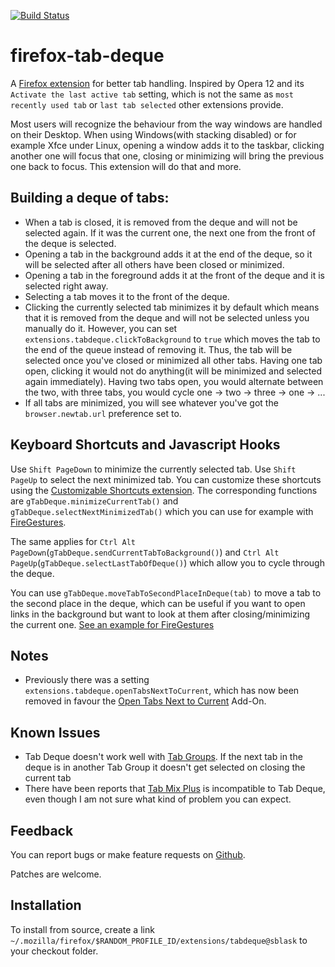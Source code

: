 [![Build Status](https://travis-ci.org/sblask/firefox-tab-deque.svg?branch=master)](https://travis-ci.org/sblask/firefox-tab-deque)

firefox-tab-deque
=================

A [Firefox extension](https://addons.mozilla.org/en-US/firefox/addon/tab-deque/)
for better tab handling. Inspired by Opera 12 and its `Activate the last
active tab` setting, which is not the same as `most recently used tab` or
`last tab selected` other extensions provide.

Most users will recognize the behaviour from the way windows are handled on
their Desktop. When using Windows(with stacking disabled) or for example Xfce
under Linux, opening a window adds it to the taskbar, clicking another one will
focus that one, closing or minimizing will bring the previous one back to
focus. This extension will do that and more.

Building a deque of tabs:
-------------------------

 - When a tab is closed, it is removed from the deque and will not be selected
   again. If it was the current one, the next one from the front of the deque
   is selected.
 - Opening a tab in the background adds it at the end of the deque, so it will
   be selected after all others have been closed or minimized.
 - Opening a tab in the foreground adds it at the front of the deque and it is
   selected right away.
 - Selecting a tab moves it to the front of the deque.
 - Clicking the currently selected tab minimizes it by default which means
   that it is removed from the deque and will not be selected unless you
   manually do it. However, you can set
   `extensions.tabdeque.clickToBackground` to `true` which moves the tab to
   the end of the queue instead of removing it. Thus, the tab will be selected
   once you've closed or minimized all other tabs. Having one tab open,
   clicking it would not do anything(it will be minimized and selected again
   immediately). Having two tabs open, you would alternate between the two,
   with three tabs, you would cycle one -> two -> three -> one -> ...
 - If all tabs are minimized, you will see whatever you've got the
   `browser.newtab.url` preference set to.

Keyboard Shortcuts and Javascript Hooks
---------------------------------------

Use `Shift PageDown` to minimize the currently selected tab. Use `Shift PageUp`
to select the next minimized tab. You can customize these shortcuts using the
[Customizable Shortcuts extension](https://addons.mozilla.org/en-US/firefox/addon/customizable-shortcuts/).
The corresponding functions are `gTabDeque.minimizeCurrentTab()` and
`gTabDeque.selectNextMinimizedTab()` which you can use for example with
[FireGestures](https://addons.mozilla.org/en-US/firefox/addon/firegestures/).

The same applies for
`Ctrl Alt PageDown`(`gTabDeque.sendCurrentTabToBackground()`) and
`Ctrl Alt PageUp`(`gTabDeque.selectLastTabOfDeque()`) which allow you to cycle
through the deque.

You can use `gTabDeque.moveTabToSecondPlaceInDeque(tab)` to move a tab to the
second place in the deque, which can be useful if you want to open links in
the background but want to look at them after closing/minimizing the current
one. [See an example for FireGestures](https://gist.github.com/sblask/9431758)

Notes
-----

 - Previously there was a setting `extensions.tabdeque.openTabsNextToCurrent`,
   which has now been removed in favour the
   [Open Tabs Next to Current](https://addons.mozilla.org/en-US/firefox/addon/open-tabs-next-to-current/)
   Add-On.

Known Issues
------------

 - Tab Deque doesn't work well with [Tab Groups](https://support.mozilla.org/en-US/kb/tab-groups-organize-tabs). If the next tab in the deque is in another Tab Group it doesn't get selected on closing the current tab
 - There have been reports that [Tab Mix Plus](https://addons.mozilla.org/en-US/firefox/addon/tab-mix-plus/) is incompatible to Tab Deque, even though I am not sure what kind of problem you can expect.

Feedback
--------

You can report bugs or make feature requests on
[Github](https://github.com/sblask/firefox-tab-deque).

Patches are welcome.

Installation
------------

To install from source, create a link
`~/.mozilla/firefox/$RANDOM_PROFILE_ID/extensions/tabdeque@sblask`
to your checkout folder.

